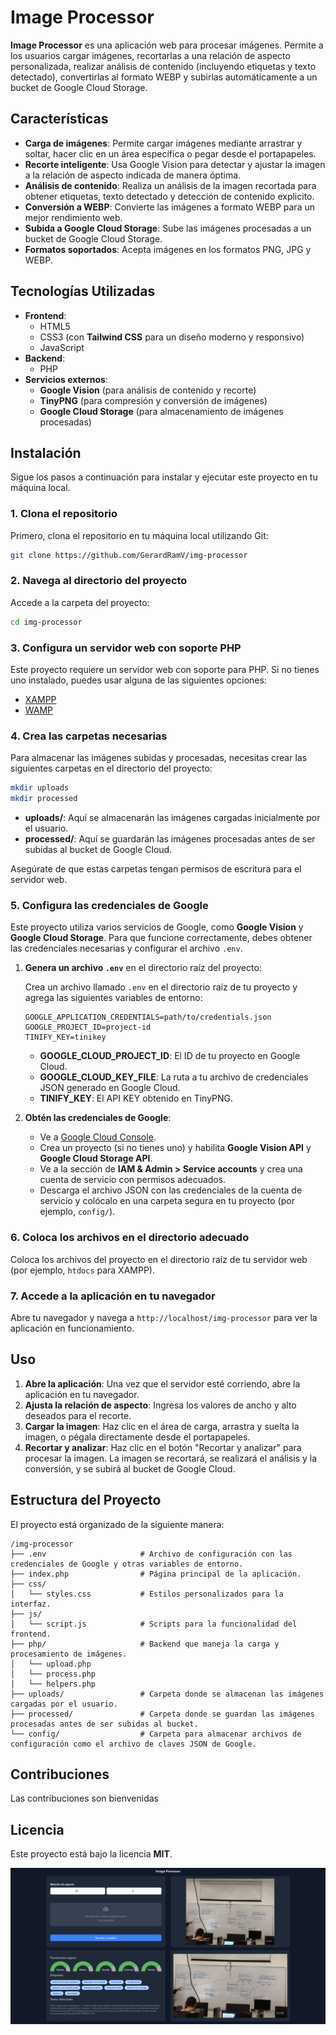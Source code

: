 # Image Processor

**Image Processor** es una aplicación web para procesar imágenes. Permite a los usuarios cargar imágenes, recortarlas a una relación de aspecto personalizada, realizar análisis de contenido (incluyendo etiquetas y texto detectado), convertirlas al formato WEBP y subirlas automáticamente a un bucket de Google Cloud Storage.

## Características

- **Carga de imágenes**: Permite cargar imágenes mediante arrastrar y soltar, hacer clic en un área específica o pegar desde el portapapeles.
- **Recorte inteligente**: Usa Google Vision para detectar y ajustar la imagen a la relación de aspecto indicada de manera óptima.
- **Análisis de contenido**: Realiza un análisis de la imagen recortada para obtener etiquetas, texto detectado y detección de contenido explicito.
- **Conversión a WEBP**: Convierte las imágenes a formato WEBP para un mejor rendimiento web.
- **Subida a Google Cloud Storage**: Sube las imágenes procesadas a un bucket de Google Cloud Storage.
- **Formatos soportados**: Acepta imágenes en los formatos PNG, JPG y WEBP.

## Tecnologías Utilizadas

- **Frontend**:
  - HTML5
  - CSS3 (con **Tailwind CSS** para un diseño moderno y responsivo)
  - JavaScript
- **Backend**:
  - PHP
- **Servicios externos**:
  - **Google Vision** (para análisis de contenido y recorte)
  - **TinyPNG** (para compresión y conversión de imágenes)
  - **Google Cloud Storage** (para almacenamiento de imágenes procesadas)

## Instalación

Sigue los pasos a continuación para instalar y ejecutar este proyecto en tu máquina local.

### 1. Clona el repositorio

Primero, clona el repositorio en tu máquina local utilizando Git:

```bash
git clone https://github.com/GerardRamV/img-processor
```

### 2. Navega al directorio del proyecto

Accede a la carpeta del proyecto:

```bash
cd img-processor
```

### 3. Configura un servidor web con soporte PHP

Este proyecto requiere un servidor web con soporte para PHP. Si no tienes uno instalado, puedes usar alguna de las siguientes opciones:

- [XAMPP](https://www.apachefriends.org/index.html)
- [WAMP](http://www.wampserver.com/)

### 4. Crea las carpetas necesarias

Para almacenar las imágenes subidas y procesadas, necesitas crear las siguientes carpetas en el directorio del proyecto:

```bash
mkdir uploads
mkdir processed
```

- **uploads/**: Aquí se almacenarán las imágenes cargadas inicialmente por el usuario.
- **processed/**: Aquí se guardarán las imágenes procesadas antes de ser subidas al bucket de Google Cloud.

Asegúrate de que estas carpetas tengan permisos de escritura para el servidor web.

### 5. Configura las credenciales de Google

Este proyecto utiliza varios servicios de Google, como **Google Vision** y **Google Cloud Storage**. Para que funcione correctamente, debes obtener las credenciales necesarias y configurar el archivo `.env`.

1. **Genera un archivo `.env`** en el directorio raíz del proyecto:

    Crea un archivo llamado `.env` en el directorio raíz de tu proyecto y agrega las siguientes variables de entorno:

    ```env
    GOOGLE_APPLICATION_CREDENTIALS=path/to/credentials.json
    GOOGLE_PROJECT_ID=project-id
    TINIFY_KEY=tinikey
    ```

    - **GOOGLE_CLOUD_PROJECT_ID**: El ID de tu proyecto en Google Cloud.
    - **GOOGLE_CLOUD_KEY_FILE**: La ruta a tu archivo de credenciales JSON generado en Google Cloud.
    - **TINIFY_KEY**: El API KEY obtenido en TinyPNG.

2. **Obtén las credenciales de Google**:
    - Ve a [Google Cloud Console](https://console.cloud.google.com/).
    - Crea un proyecto (si no tienes uno) y habilita **Google Vision API** y **Google Cloud Storage API**.
    - Ve a la sección de **IAM & Admin > Service accounts** y crea una cuenta de servicio con permisos adecuados.
    - Descarga el archivo JSON con las credenciales de la cuenta de servicio y colócalo en una carpeta segura en tu proyecto (por ejemplo, `config/`).

### 6. Coloca los archivos en el directorio adecuado

Coloca los archivos del proyecto en el directorio raíz de tu servidor web (por ejemplo, `htdocs` para XAMPP).

### 7. Accede a la aplicación en tu navegador

Abre tu navegador y navega a `http://localhost/img-processor` para ver la aplicación en funcionamiento.

## Uso

1. **Abre la aplicación**: Una vez que el servidor esté corriendo, abre la aplicación en tu navegador.
2. **Ajusta la relación de aspecto**: Ingresa los valores de ancho y alto deseados para el recorte.
3. **Cargar la imagen**: Haz clic en el área de carga, arrastra y suelta la imagen, o pégala directamente desde el portapapeles.
4. **Recortar y analizar**: Haz clic en el botón "Recortar y analizar" para procesar la imagen. La imagen se recortará, se realizará el análisis y la conversión, y se subirá al bucket de Google Cloud.

## Estructura del Proyecto

El proyecto está organizado de la siguiente manera:

```
/img-processor
├── .env                     # Archivo de configuración con las credenciales de Google y otras variables de entorno.
├── index.php                # Página principal de la aplicación.
├── css/
│   └── styles.css           # Estilos personalizados para la interfaz.
├── js/
│   └── script.js            # Scripts para la funcionalidad del frontend.
├── php/                     # Backend que maneja la carga y procesamiento de imágenes.
│   └── upload.php
│   └── process.php
│   └── helpers.php
├── uploads/                 # Carpeta donde se almacenan las imágenes cargadas por el usuario.
├── processed/               # Carpeta donde se guardan las imágenes procesadas antes de ser subidas al bucket.
└── config/                  # Carpeta para almacenar archivos de configuración como el archivo de claves JSON de Google.
```

## Contribuciones

Las contribuciones son bienvenidas

## Licencia

Este proyecto está bajo la licencia **MIT**.

![screenshot](screenshot.png)